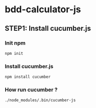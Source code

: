 # bdd-calculator-js

## STEP1: Install cucumber.js

### Init npm

```
npm init
```

### Install cucumber.js

```
npm install cucumber
```

### How run cucumber ?

```
./node_modules/.bin/cucumber-js
```


